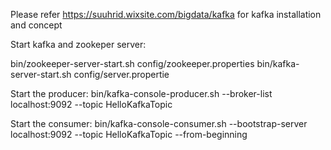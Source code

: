 Please refer https://suuhrid.wixsite.com/bigdata/kafka for kafka installation and concept


Start kafka and zookeper server:

bin/zookeeper-server-start.sh config/zookeeper.properties
bin/kafka-server-start.sh config/server.propertie

 
Start the producer:
bin/kafka-console-producer.sh --broker-list localhost:9092 --topic HelloKafkaTopic


Start the consumer:
bin/kafka-console-consumer.sh --bootstrap-server localhost:9092 --topic HelloKafkaTopic --from-beginning
